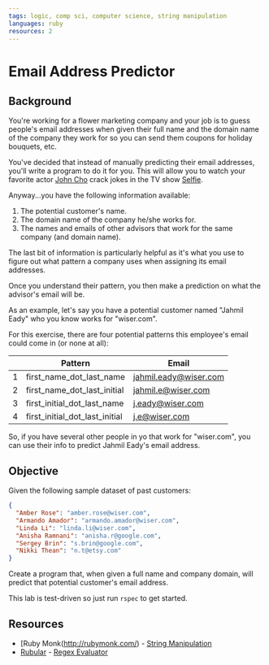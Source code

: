 ```yaml
---
tags: logic, comp sci, computer science, string manipulation
languages: ruby
resources: 2
---
```

# Email Address Predictor

## Background 

You're working for a flower marketing company and your job is to guess people's email addresses when given their full name and the domain name of the company they work for so you can send them coupons for holiday bouquets, etc.

You've decided that instead of manually predicting their email addresses, you'll write a program to do it for you. This will allow you to watch your favorite actor [John Cho](http://www.imdb.com/name/nm0158626/) crack jokes in the TV show [Selfie](http://www.hulu.com/selfie).

Anyway...you have the following information available:

1. The potential customer's name.
2. The domain name of the company he/she works for.
3. The names and emails of other advisors that work for the same company (and domain name).

The last bit of information is particularly helpful as it's what you use to figure out what pattern a company uses when assigning its email addresses.

Once you understand their pattern, you then make a prediction on what the advisor's email will be.

As an example, let's say you have a potential customer named "Jahmil Eady" who you know works for "wiser.com".

For this exercise, there are four potential patterns this employee's email could come in (or none at all):

|        | Pattern                           | Email                |
|--------|-----------------------------------|----------------------|  
|1       |first_name_dot_last_name           |jahmil.eady@wiser.com |
|2       |first_name_dot_last_initial        |jahmil.e@wiser.com    |
|3       |first_initial_dot_last_name        |j.eady@wiser.com      |
|4       |first_initial_dot_last_initial     |j.e@wiser.com         |

So, if you have several other people in yo that work for "wiser.com", you can use their info to predict Jahmil Eady's email address.

## Objective

Given the following sample dataset of past customers:

```json
{
  "Amber Rose": "amber.rose@wiser.com",
  "Armando Amador": "armando.amador@wiser.com",
  "Linda Li": "linda.li@wiser.com",
  "Anisha Ramnani": "anisha.r@google.com",
  "Sergey Brin": "s.brin@google.com",
  "Nikki Thean": "n.t@etsy.com"
}
```

Create a program that, when given a full name and company domain, will predict that potential customer's email address.

This lab is test-driven so just run `rspec` to get started.

## Resources
* [Ruby Monk(http://rubymonk.com/) - [String Manipulation](http://rubymonk.com/learning/books/1/chapters/5-strings/lessons/8-string-advanced)
* [Rubular](http://rubular.com/) - [Regex Evaluator](http://rubular.com/)